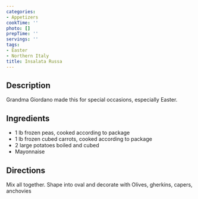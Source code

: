 ```yaml
---
categories:
- Appetizers
cookTime: ''
photo: []
prepTime: ''
servings: ''
tags:
- Easter
- Northern Italy
title: Insalata Russa
---
```


## Description 

Grandma Giordano made this for special occasions, especially Easter.

## Ingredients 

* 1 lb frozen peas, cooked according to package
* 1 lb frozen cubed carrots, cooked according to package
* 2 large potatoes boiled and cubed
* Mayonnaise

## Directions 

Mix all together. Shape into oval and decorate with Olives, gherkins, capers, anchovies